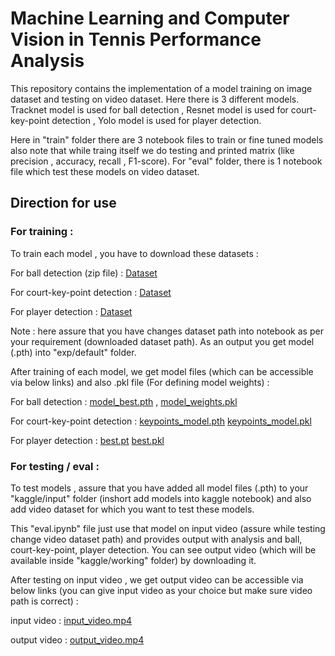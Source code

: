 # Machine Learning and Computer Vision in Tennis Performance Analysis

This repository contains the implementation of a model training on image dataset and testing on video dataset. Here there is 3 different models. Tracknet model is used for ball detection , Resnet model is used for court-key-point detection , Yolo model is used for player detection.

Here in "train" folder there are 3 notebook files to train or fine tuned models also note that while traing itself we do testing and printed matrix (like precision , accuracy, recall , F1-score). For "eval" folder, there is 1 notebook file which test these models on video dataset.

## Direction for use

### For training :

To train each model , you have to download these datasets :

For ball detection (zip file) : [Dataset](https://drive.google.com/file/d/1mcsZDjBdRJ91dJiZ7eXTCdvLPJ_P9LFt/view?usp=sharing)

For court-key-point detection : [Dataset](https://drive.usercontent.google.com/download?id=1lhAaeQCmk2y440PmagA0KmIVBIysVMwu&export=download&authuser=0&confirm=t&uuid=3077628e-fc9b-4ef2-8cde-b291040afb30&at=APZUnTU9lSikCSe3NqbxV5MVad5T%3A1708243355040)

For player detection : [Dataset](https://drive.google.com/file/d/1g1qOOWgETwUOV1gwvGAd-LP1SEUmoNPI/view?usp=sharing)

Note : here assure that you have changes dataset path into notebook as per your requirement (downloaded dataset path).
As an output you get model (.pth) into "exp/default" folder. 

After training of each model, we get model files (which can be accessible via below links) and also .pkl file (For defining model weights) :

For ball detection : [model_best.pth](https://drive.google.com/file/d/1kNwgy7nAiKn9IJU1qYUfbiuVwnCbPPBM/view?usp=sharing) , [model_weights.pkl](https://drive.google.com/file/d/181mENgzT2xGpnmH0p9SXtMViJOCkYKBW/view?usp=sharing)


For court-key-point detection : [keypoints_model.pth](https://drive.google.com/file/d/1ksApit5G6uu-RzpCK9rQBkMPNXawuYGB/view?usp=sharing)
                                [keypoints_model.pkl](https://drive.google.com/file/d/1EHBgxEzNenqpVeIhn64pLCbyO6vEB08A/view?usp=sharing)

For player detection : [best.pt](https://drive.google.com/file/d/16zWAP_Wc9Q8OpLigmjpHhkaM_ZIrhWDQ/view?usp=sharing)
                       [best.pkl](https://drive.google.com/file/d/1xXCjtoBh6XSm1ALn32IfB_ZBRKAcUAJE/view?usp=sharing)
 

### For testing / eval :

To test models , assure that you have added all model files (.pth) to your "kaggle/input" folder (inshort add models into kaggle notebook) and also add video dataset for which you want to test these models. 

This "eval.ipynb" file just use that model on input video (assure while testing change video dataset path) and provides output with analysis and ball, court-key-point, player detection. You can see output video (which will be available inside "kaggle/working" folder) by downloading it.

After testing on input video , we get output video can be accessible via below links (you can give input video as your choice but make sure video path is correct) :

input video : [input_video.mp4](https://drive.google.com/file/d/1H0FNu3gpKHrlxCWOv1aImdkOaha59Q26/view?usp=sharing)

output video : [output_video.mp4](https://drive.google.com/file/d/13ilxhBdU2KCpxK01PEbdXrpRBgPOVeX5/view?usp=sharing)


